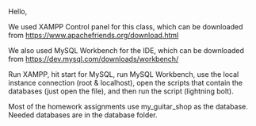 Hello,

We used XAMPP Control panel for this class, which can be downloaded from https://www.apachefriends.org/download.html

We also used MySQL Workbench for the IDE, which can be downloaded from https://dev.mysql.com/downloads/workbench/

Run XAMPP, hit start for MySQL, run MySQL Workbench, use the local instance connection (root & localhost), open the scripts that contain the databases (just open the file), and then run the script (lightning bolt).

Most of the homework assignments use my_guitar_shop as the database. Needed databases are in the database folder.

